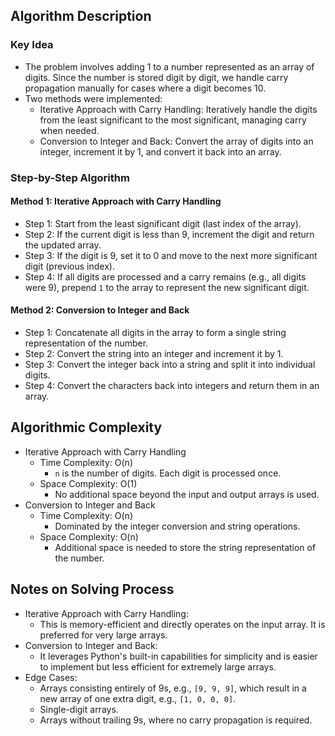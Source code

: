 ## Algorithm Description
### Key Idea
- The problem involves adding 1 to a number represented as an array of digits. Since the number is stored digit by digit, we handle carry propagation manually for cases where a digit becomes 10.
- Two methods were implemented: 
  - Iterative Approach with Carry Handling: Iteratively handle the digits from the least significant to the most significant, managing carry when needed.
  - Conversion to Integer and Back: Convert the array of digits into an integer, increment it by 1, and convert it back into an array.

### Step-by-Step Algorithm
#### Method 1: Iterative Approach with Carry Handling
- Step 1: Start from the least significant digit (last index of the array).
- Step 2: If the current digit is less than 9, increment the digit and return the updated array.
- Step 3: If the digit is 9, set it to 0 and move to the next more significant digit (previous index).
- Step 4: If all digits are processed and a carry remains (e.g., all digits were 9), prepend ```1``` to the array to represent the new significant digit.
#### Method 2: Conversion to Integer and Back
- Step 1: Concatenate all digits in the array to form a single string representation of the number.
- Step 2: Convert the string into an integer and increment it by 1.
- Step 3: Convert the integer back into a string and split it into individual digits.
- Step 4: Convert the characters back into integers and return them in an array.

## Algorithmic Complexity
- Iterative Approach with Carry Handling
  - Time Complexity: O(n)
    - ```n``` is the number of digits. Each digit is processed once.
  - Space Complexity: O(1)
    - No additional space beyond the input and output arrays is used.
- Conversion to Integer and Back
  - Time Complexity: O(n)
    - Dominated by the integer conversion and string operations.
  - Space Complexity: O(n)
    - Additional space is needed to store the string representation of the number.

## Notes on Solving Process
- Iterative Approach with Carry Handling:
  - This is memory-efficient and directly operates on the input array. It is preferred for very large arrays.
- Conversion to Integer and Back:
  - It leverages Python's built-in capabilities for simplicity and is easier to implement but less efficient for extremely large arrays.
- Edge Cases:
  - Arrays consisting entirely of 9s, e.g., ```[9, 9, 9]```, which result in a new array of one extra digit, e.g., ```[1, 0, 0, 0]```.
  - Single-digit arrays.
  - Arrays without trailing 9s, where no carry propagation is required.